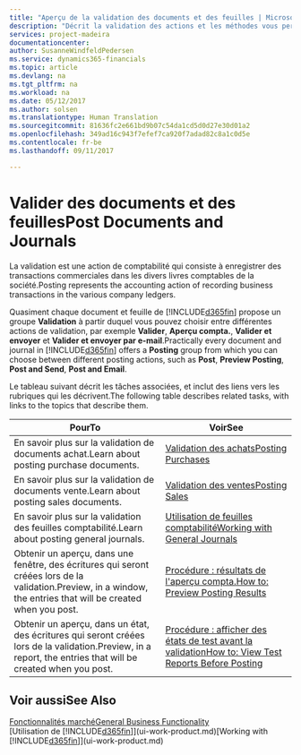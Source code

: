 ```yaml
---
title: "Aperçu de la validation des documents et des feuilles | Microsoft Docs"
description: "Décrit la validation des actions et les méthodes vous permettant de valider des documents et des feuilles."
services: project-madeira
documentationcenter: 
author: SusanneWindfeldPedersen
ms.service: dynamics365-financials
ms.topic: article
ms.devlang: na
ms.tgt_pltfrm: na
ms.workload: na
ms.date: 05/12/2017
ms.author: solsen
ms.translationtype: Human Translation
ms.sourcegitcommit: 81636fc2e661bd9b07c54da1cd5d0d27e30d01a2
ms.openlocfilehash: 349ad16c943f7efef7ca920f7adad82c8a1c0d5e
ms.contentlocale: fr-be
ms.lasthandoff: 09/11/2017

---
```

# <a name="post-documents-and-journals"></a><span data-ttu-id="1bb4a-103">Valider des documents et des feuilles</span><span class="sxs-lookup"><span data-stu-id="1bb4a-103">Post Documents and Journals</span></span>
<span data-ttu-id="1bb4a-104">La validation est une action de comptabilité qui consiste à enregistrer des transactions commerciales dans les divers livres comptables de la société.</span><span class="sxs-lookup"><span data-stu-id="1bb4a-104">Posting represents the accounting action of recording business transactions in the various company ledgers.</span></span>

<span data-ttu-id="1bb4a-105">Quasiment chaque document et feuille de [!INCLUDE[d365fin](includes/d365fin_md.md)] propose un groupe **Validation** à partir duquel vous pouvez choisir entre différentes actions de validation, par exemple **Valider**, **Aperçu compta.**, **Valider et envoyer** et **Valider et envoyer par e-mail**.</span><span class="sxs-lookup"><span data-stu-id="1bb4a-105">Practically every document and journal in [!INCLUDE[d365fin](includes/d365fin_md.md)] offers a **Posting** group from which you can choose between different posting actions, such as **Post**, **Preview Posting**, **Post and Send**, **Post and Email**.</span></span>

<span data-ttu-id="1bb4a-106">Le tableau suivant décrit les tâches associées, et inclut des liens vers les rubriques qui les décrivent.</span><span class="sxs-lookup"><span data-stu-id="1bb4a-106">The following table describes related tasks, with links to the topics that describe them.</span></span>

| <span data-ttu-id="1bb4a-107">Pour</span><span class="sxs-lookup"><span data-stu-id="1bb4a-107">To</span></span> | <span data-ttu-id="1bb4a-108">Voir</span><span class="sxs-lookup"><span data-stu-id="1bb4a-108">See</span></span> |
| --- | --- |
| <span data-ttu-id="1bb4a-109">En savoir plus sur la validation de documents achat.</span><span class="sxs-lookup"><span data-stu-id="1bb4a-109">Learn about posting purchase documents.</span></span> |[<span data-ttu-id="1bb4a-110">Validation des achats</span><span class="sxs-lookup"><span data-stu-id="1bb4a-110">Posting Purchases</span></span>](ui-post-purchases.md) |
| <span data-ttu-id="1bb4a-111">En savoir plus sur la validation de documents vente.</span><span class="sxs-lookup"><span data-stu-id="1bb4a-111">Learn about posting sales documents.</span></span> |[<span data-ttu-id="1bb4a-112">Validation des ventes</span><span class="sxs-lookup"><span data-stu-id="1bb4a-112">Posting Sales</span></span>](ui-post-sales.md) |
| <span data-ttu-id="1bb4a-113">En savoir plus sur la validation des feuilles comptabilité.</span><span class="sxs-lookup"><span data-stu-id="1bb4a-113">Learn about posting general journals.</span></span> |[<span data-ttu-id="1bb4a-114">Utilisation de feuilles comptabilité</span><span class="sxs-lookup"><span data-stu-id="1bb4a-114">Working with General Journals</span></span>](ui-work-general-journals.md) |
| <span data-ttu-id="1bb4a-115">Obtenir un aperçu, dans une fenêtre, des écritures qui seront créées lors de la validation.</span><span class="sxs-lookup"><span data-stu-id="1bb4a-115">Preview, in a window, the entries that will be created when you post.</span></span> |[<span data-ttu-id="1bb4a-116">Procédure : résultats de l'aperçu compta.</span><span class="sxs-lookup"><span data-stu-id="1bb4a-116">How to: Preview Posting Results</span></span>](ui-how-preview-post-results.md) |
| <span data-ttu-id="1bb4a-117">Obtenir un aperçu, dans un état, des écritures qui seront créées lors de la validation.</span><span class="sxs-lookup"><span data-stu-id="1bb4a-117">Preview, in a report, the entries that will be created when you post.</span></span> |[<span data-ttu-id="1bb4a-118">Procédure : afficher des états de test avant la validation</span><span class="sxs-lookup"><span data-stu-id="1bb4a-118">How to: View Test Reports Before Posting</span></span>](ui-how-view-test-reports-posting.md) |

## <a name="see-also"></a><span data-ttu-id="1bb4a-119">Voir aussi</span><span class="sxs-lookup"><span data-stu-id="1bb4a-119">See Also</span></span>
[<span data-ttu-id="1bb4a-120">Fonctionnalités marché</span><span class="sxs-lookup"><span data-stu-id="1bb4a-120">General Business Functionality</span></span>](ui-across-business-areas.md)  
<span data-ttu-id="1bb4a-121">[Utilisation de [!INCLUDE[d365fin](includes/d365fin_md.md)]](ui-work-product.md)</span><span class="sxs-lookup"><span data-stu-id="1bb4a-121">[Working with [!INCLUDE[d365fin](includes/d365fin_md.md)]](ui-work-product.md)</span></span>


